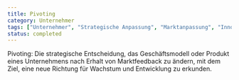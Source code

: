 ```yaml
---
title: Pivoting
category: Unternehmer
tags: ["Unternehmer", "Strategische Anpassung", "Marktanpassung", "Innovation"]
status: completed
---
```

Pivoting: Die strategische Entscheidung, das Geschäftsmodell oder Produkt eines Unternehmens nach Erhalt von Marktfeedback zu ändern, mit dem Ziel, eine neue Richtung für Wachstum und Entwicklung zu erkunden.